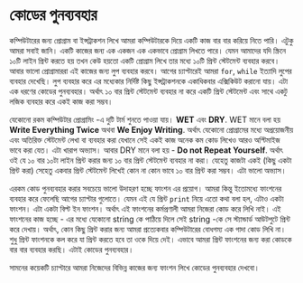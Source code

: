 # কোডের পুনব্যবহার

কম্পিউটারের জন্য প্রোগ্রাম বা ইন্সট্রাকশন লিখে আমরা কম্পিউটারকে দিয়ে একটি কাজ বার বার করিয়ে নিতে পারি। এটুকু আমরা সবাই জানি। একটি কাজের জন্য এক একজন এক একভাবে প্রোগ্রাম লিখতে পারে। যেমন আমাদের যদি স্ক্রিনে ১০টি লাইন প্রিন্ট করতে হয় তখন কেউ হয়তো একটি প্রোগ্রাম লিখে তার মধ্যে ১০টি প্রিন্ট স্টেটমেন্ট ব্যবহার করবে। আবার ভালো প্রোগ্রামাররা এই কাজের জন্য লুপ ব্যবহার করবে। আগের চ্যাপ্টারেই আমরা `for`, `while` ইত্যাদি লুপের ব্যবহার দেখেছি। লুপ ব্যবহার করে এর মধ্যেকার নির্দিষ্ট কিছু ইন্সট্রাকশনকে একাধিকবার এক্সিকিউট করানো যায়। এটা এক ধরণের কোডের পুনব্যবহার। অর্থাৎ ১০ বার প্রিন্ট স্টেটমেন্ট ব্যবহার না করে একটি প্রিন্ট স্টেটমেন্ট এবং সাথে একটু লজিক ব্যবহার করে একই কাজ করা সম্ভব।

যেকোনো রকম কম্পিউটার প্রোগ্রামিং -এ দুটি টার্ম শুনতে পাওয়া যায়। **WET** এবং **DRY**. WET মানে বলা হয় **Write Everything Twice** অথবা **We Enjoy Writing**. অর্থাৎ যেকোনো প্রোগ্রামের মধ্যে অপ্রয়োজনীয় এবং অতিরিক্ত স্টেটমেন্ট লেখা বা ব্যবহার করা যেখানে সেই একই কাজ অনেক কম কোড লিখেও আরও অপ্টিমাইজ ভাবে করা যেত। এটা খারাপ অভ্যাস। আবার DRY মানে বলা হয় - **Do not Repeat Yourself**. অর্থাৎ ওই যে ১০ বার ১০টা লাইন প্রিন্ট করার জন্য ১০ বার প্রিন্ট স্টেটমেন্ট ব্যবহার না করা। যেহেতু কাজটা একই \(কিছু একটা প্রিন্ট করা\) সেহেতু একবার প্রিন্ট স্টেটমেন্ট লিখেই কোন না কোন ভাবে ১০ বার প্রিন্ট করা সম্ভব। এটা ভালো অভ্যাস।

এরকম কোড পুনব্যবহার করার সবচেয়ে ভালো উদাহরণ হচ্ছে ফাংশন এর প্রয়োগ। আমরা কিন্তু ইতোমধ্যে ফাংশনের ব্যবহার করে ফেলেছি আগের চ্যাপ্টার গুলোতে। যেমন এই যে প্রিন্ট `print` নিয়ে এতো কথা বলা হল, এটাও একটা ফাংশন। এটা একটা বিল্ট ইন ফাংশন। অর্থাৎ এই ফাংশনের কর্মপ্রণালী আমরা নিজেরা কোড করে লিখি নাই। এই ফাংশনের কাজ হচ্ছে - এর মধ্যে যেকোনো string কে পাঠিয়ে দিলে সেই string -কে সে স্ট্যান্ডার্ড আউটপুটে প্রিন্ট করে দেখায়। অর্থাৎ, কোন কিছু প্রিন্ট করার জন্য আমরা প্রত্যেকবার কম্পিউটারের বোধগম্য এক গাদা কোড লিখি না। শুধু প্রিন্ট ফাংশনকে কল করে যা প্রিন্ট করতে হবে তা ওকে দিয়ে দেই। এভাবে আমরা প্রিন্ট ফাংশনের জন্য করা কোডকে বার বার ব্যবহার করছি। এটাই কোডের পুনব্যবহার।

সামনের কয়েকটি চ্যাপ্টারে আমরা নিজেদের বিভিন্ন কাজের জন্য ফাংশন লিখে কোডের পুনব্যবহার দেখবো।

